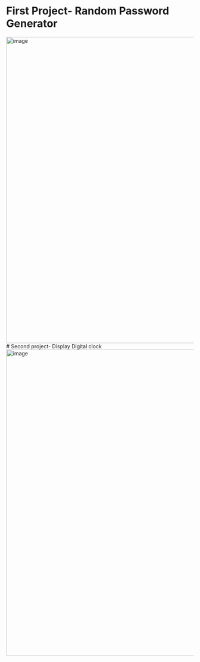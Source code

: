 # First Project- Random Password Generator
<img width="1899" height="823" alt="image" src="https://github.com/user-attachments/assets/d317b5af-a52f-4ed6-8145-d913e22e26b0" />
# Second project- Display Digital clock
<img width="1920" height="823" alt="image" src="https://github.com/user-attachments/assets/2fdc11e5-ea45-45ef-803f-56a1a3aca4b3" />


